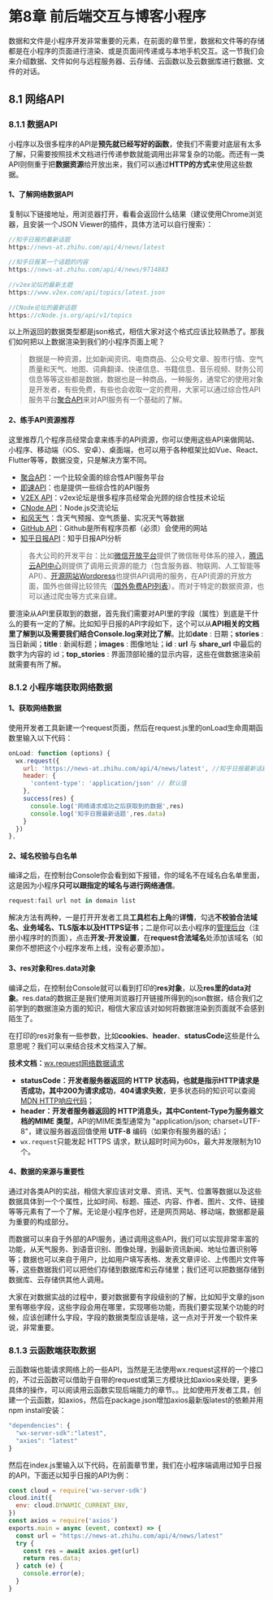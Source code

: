 # 第8章 前后端交互与博客小程序
数据和文件是小程序开发非常重要的元素，在前面的章节里，数据和文件等的存储都是在小程序的页面进行渲染、或是页面间传递或与本地手机交互。这一节我们会来介绍数据、文件如何与远程服务器、云存储、云函数以及云数据库进行数据、文件的对话。

## 8.1 网络API
### 8.1.1 数据API
小程序以及很多程序的API是**预先就已经写好的函数**，使我们不需要对底层有太多了解，只需要按照技术文档进行传递参数就能调用出非常复杂的功能。而还有一类API则侧重于把**数据资源**给开放出来，我们可以通过**HTTP的方式**来使用这些数据。

#### 1、了解网络数据API
复制以下链接地址，用浏览器打开，看看会返回什么结果（建议使用Chrome浏览器，且安装一个JSON Viewer的插件，具体方法可以自行搜索）：
```javascript
//知乎日报的最新话题
https://news-at.zhihu.com/api/4/news/latest
 
//知乎日报某一个话题的内容
https://news-at.zhihu.com/api/4/news/9714883
 
//v2ex论坛的最新主题
https://www.v2ex.com/api/topics/latest.json
 
//CNode论坛的最新话题
https://cNode.js.org/api/v1/topics
```

以上所返回的数据类型都是json格式，相信大家对这个格式应该比较熟悉了。那我们如何把以上数据渲染到我们的小程序页面上呢？

> 数据是一种资源，比如新闻资讯、电商商品、公众号文章、股市行情、空气质量和天气、地图、词典翻译、快递信息、书籍信息、音乐视频、财务公司信息等等这些都是数据，数据也是一种商品，一种服务，通常它的使用对象是开发者，有些免费，有些也会收取一定的费用，大家可以通过综合性API服务平台[聚合API](https://www.juhe.cn/)来对API服务有一个基础的了解。

#### 2、练手API资源推荐
这里推荐几个程序员经常会拿来练手的API资源，你可以使用这些API来做网站、小程序、移动端（iOS、安卓）、桌面端，也可以用于各种框架比如Vue、React、Flutter等等，数据没变，只是解决方案不同。

- [聚合API](https://www.juhe.cn/)：一个比较全面的综合性API服务平台
- [即速API](https://www.jisuapi.com/)：也是提供一些综合性的API服务
- [V2EX API](https://www.v2ex.com/p/7v9TEc53)：v2ex论坛是很多程序员经常会光顾的综合性技术论坛
- [CNode API](https://cNode.js.org/api/)：Node.js交流论坛
- [和风天气](https://www.heweather.com/)：含天气预报、空气质量、实况天气等数据
- [GitHub API](https://developer.github.com/v3/)：Github是所有程序员都（必须）会使用的网站
- [知乎日报API](https://github.com/izzyleung/ZhihuDailyPurify/wiki/%E7%9F%A5%E4%B9%8E%E6%97%A5%E6%8A%A5-API-%E5%88%86%E6%9E%90)：知乎日报API分析

> 各大公司的开发平台：比如[微信开放平台](https://open.weixin.qq.com/cgi-bin/showdocument?action=dir_list&t=resource/res_list&verify=1&lang=zh_CN&tab=dev)提供了微信账号体系的接入，[腾讯云API中心](https://cloud.tencent.com/document/api)则提供了调用云资源的能力（包含服务器、物联网、人工智能等API）、[开源网站Wordpress](https://developer.wordpress.org/rest-api/reference/)也提供API调用的服务，在API资源的开放方面，国外也做得比较领先（[国外免费API列表](https://github.com/public-apis/public-apis)）。而对于特定的数据资源，也可以通过爬虫等方式来自建。

要渲染从API里获取到的数据，首先我们需要对API里的字段（属性）到底是干什么的要有一定的了解。比如知乎日报的API字段如下，这个可以从**API相关的文档里了解到以及需要我们结合Console.log来对比了解**。比如**date** : 日期；**stories** : 当日新闻；**title** : 新闻标题；**images** : 图像地址；**id** : **url** 与 **share_url** 中最后的数字为内容的 id；**top_stories** : 界面顶部轮播的显示内容，这些在做数据渲染前就需要有所了解。

### 8.1.2 小程序端获取网络数据
#### 1、获取网络数据
使用开发者工具新建一个request页面，然后在request.js里的onLoad生命周期函数里输入以下代码：
```javascript
onLoad: function (options) {
  wx.request({
    url: 'https://news-at.zhihu.com/api/4/news/latest', //知乎日报最新话题
    header: {
      'content-type': 'application/json' // 默认值
    },
    success(res) {
      console.log('网络请求成功之后获取到的数据',res)
      console.log('知乎日报最新话题',res.data)
    }
  })
},
```
#### 2、域名校验与白名单
编译之后，在控制台Console你会看到如下报错，你的域名不在域名白名单里面，这是因为小程序**只可以跟指定的域名与进行网络通信**。
```javascript
request:fail url not in domain list
```
解决方法有两种，一是打开开发者工具**工具栏右上角**的**详情**，勾选**不校验合法域名、业务域名、TLS版本以及HTTPS证书**；二是你可以去小程序的[管理后台](https://mp.weixin.qq.com/)（注册小程序时的页面），点击**开发**–**开发设置**，在**request合法域名**处添加该域名（如果你不想把这个小程序发布上线，没有必要添加）。

#### 3、res对象和res.data对象

编译之后，在控制台Console就可以看到打印的**res对象**，以及**res里的data对象**。res.data的数据正是我们使用浏览器打开链接所得到的json数据，结合我们之前学到的数据渲染方面的知识，相信大家应该对如何将数据渲染到页面就不会感到陌生了。

在打印的res对象有一些参数，比如**cookies**、**header**、**statusCode**这些是什么意思呢？我们可以来结合技术文档深入了解。

**技术文档：**[wx.request网络数据请求](https://developers.weixin.qq.com/miniprogram/dev/api/network/request/wx.request.html)

- **statusCode：**开发者服务器返回的 **HTTP 状态码**，也就是指示HTTP请求是否成功，其中**200为请求成功**，**404请求失败**，更多状态码的知识可以查阅[MDN HTTP响应代码](https://developer.mozilla.org/zh-CN/docs/Web/HTTP/Status)；
- **header：**开发者服务器返回的 HTTP消息头，其中Content-Type为服务器文档的**MIME 类型**，API的MIME类型通常为 "application/json; charset=UTF-8"，建议服务器返回值使用 **UTF-8** 编码（如果你有服务器的话）；
- `wx.request`只能发起 HTTPS 请求，默认超时时间为60s，最大并发限制为10个。

#### 4、数据的来源与重要性
通过对各类API的实战，相信大家应该对文章、资讯、天气、位置等数据以及这些数据具体到一个个属性，比如时间、标题、描述、内容、作者、图片、文件、链接等等元素有了一个了解。无论是小程序也好，还是网页网站、移动端，数据都是最为重要的构成部分。

而数据可以来自于外部的API服务，通过调用这些API，我们可以实现非常丰富的功能，从天气服务、到语音识别、图像处理，到最新资讯新闻、地址位置识别等等；数据也可以来自于用户，比如用户填写表格、发表文章评论、上传图片文件等等，这些数据我们可以把他们存储到数据库和云存储里；我们还可以把数据存储到数据库、云存储供其他人调用。

大家在对数据实战的过程中，要对数据要有字段级别的了解，比如知乎文章的json里有哪些字段，这些字段会用在哪里，实现哪些功能，而我们要实现某个功能的时候，应该创建什么字段，字段的数据类型应该是啥，这一点对于开发一个软件来说，非常重要。

### 8.1.3 云函数端获取数据
云函数端也能请求网络上的一些API，当然是无法使用wx.request这样的一个接口的，不过云函数可以借助于自带的request或第三方模块比如axios来处理，更多具体的操作，可以阅读用云函数实现后端能力的章节。。比如使用开发者工具，创建一个云函数，如axios，然后在package.json增加axios最新版latest的依赖并用npm install安装：
```javascript
"dependencies": {
  "wx-server-sdk":"latest",
  "axios": "latest"
}
```
然后在index.js里输入以下代码，在前面章节里，我们在小程序端调用过知乎日报的API，下面还以知乎日报的API为例：
```javascript
const cloud = require('wx-server-sdk')
cloud.init({
  env: cloud.DYNAMIC_CURRENT_ENV,
})
const axios = require('axios')
exports.main = async (event, context) => {
  const url = "https://news-at.zhihu.com/api/4/news/latest"
  try {
    const res = await axios.get(url)
    return res.data; 
  } catch (e) {
    console.error(e);
  }
}
```